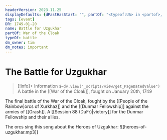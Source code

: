 ```yaml
---
headerVersion: 2023.11.25
displayDefaults: {dPastHasStart: "", partOf: "<typeof:UA> in <partof>, fought on <endDate>"}
tags: [event]
DR: 1749-01-20
name: Battle for Uzgukhar
partOf: War of the Cloak
typeOf: battle
dm_owner: tim
dm_notes: important
---
```

# The Battle for Uzgukhar
>[!info]+ Information
> `$=dv.view("_scripts/view/get_PageDatedValue")`
> A battle in the [[War of the Cloak]], fought on January 20th, 1749

The final battle of the War of the Cloak, fought by the [[People of the Rainbow|orcs of Xurkhaz]] and the [[Dunmar Fellowship]] against the armies of [[Grash]]. A [[Session 88 (DuFr)|victory]] for the Dunmar Fellowship and their allies. 

The orcs sing this song about the Heroes of Uzgukhar:
![[heroes-of-uzgukhar.mp3]]